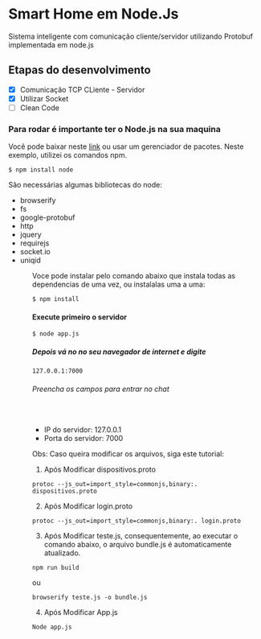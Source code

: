 # Smart Home em Node.Js
Sistema inteligente com comunicação cliente/servidor utilizando Protobuf implementada em node.js

## Etapas do desenvolvimento

- [X] Comunicação TCP CLiente - Servidor
- [X] Utilizar Socket
- [ ] Clean Code

### Para rodar é importante ter o Node.js na sua maquina
Você pode baixar neste <a href="https://nodejs.org/en/download/">link</a> ou usar um gerenciador de pacotes. Neste exemplo, utilizei os comandos npm.
```
$ npm install node
```
São necessárias algumas bibliotecas do node:
<ul>
    <li>browserify</li>
    <li>fs</li>
    <li>google-protobuf</li>
    <li>http</li>
    <li>jquery</li>
    <li>requirejs</li>
    <li>socket.io</li>
    <li>uniqid</li>
<ul>
Voce pode instalar pelo comando abaixo que instala todas as dependencias de uma vez, ou instalalas uma a uma:

```
$ npm install 

```

#### Execute primeiro o servidor
```
$ node app.js
```
##### Depois vá no no seu navegador de internet e digite
```
127.0.0.1:7000
```

###### Preencha os campos para entrar no chat
<br>
<ul>
    <li>IP do servidor: 127.0.0.1</li>
    <li>Porta do servidor: 7000</li>
</ul>


Obs: Caso queira modificar os arquivos, siga este tutorial:
<br>

1) Após Modificar dispositivos.proto

```
protoc --js_out=import_style=commonjs,binary:. dispositivos.proto

```
2) Após Modificar login.proto

```
protoc --js_out=import_style=commonjs,binary:. login.proto

```

3) Após Modificar teste.js, consequentemente, ao executar o comando abaixo, o arquivo bundle.js é automaticamente atualizado.
```
npm run build

```
ou
```
browserify teste.js -o bundle.js

```

4) Após Modificar App.js
```
Node app.js

```


